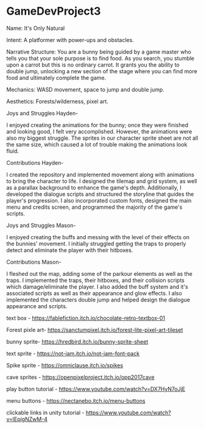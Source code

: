 # GameDevProject3

Name: It's Only Natural

Intent: A platformer with power-ups and obstacles.

Narrative Structure: You are a bunny being guided by a game master who tells you that your sole purpose is to find food. As you search, you stumble upon a carrot but this is no ordinary carrot. It grants you the ability to double jump, unlocking a new section of the stage where you can find more food and ultimately complete the game.

Mechanics: WASD movement, space to jump and double jump.

Aesthetics: Forests/wilderness, pixel art.

Joys and Struggles Hayden-

I enjoyed creating the animations for the bunny; once they were finished and looking good, I felt very accomplished. However, the animations were also my biggest struggle. The sprites in our character sprite sheet are not all the same size, which caused a lot of trouble making the animations look fluid.

Contributions Hayden-

I created the repository and implemented movement along with animations to bring the character to life. I designed the tilemap and grid system, as well as a parallax background to enhance the game's depth. Additionally, I developed the dialogue scripts and structured the storyline that guides the player's progression. I also incorporated custom fonts, designed the main menu and credits screen, and programmed the majority of the game's scripts.

Joys and Struggles Mason-

I enjoyed creating the buffs and messing with the level of their effects on the bunnies' movement. I initially struggled getting the traps to properly detect and eliminate the player with their hitboxes. 

Contributions Mason-

I fleshed out the map, adding some of the parkour elements as well as the traps. I implemented the traps, their hitboxes, and their collision scripts which damage/eliminate the player. I also added the buff system and 
it's associated scripts as well as their appearance and glow effects. I also implemented the characters double jump and helped design the dialogue appearance and scripts. 


text box - https://fablefiction.itch.io/chocolate-retro-textbox-01

Forest pixle art- https://sanctumpixel.itch.io/forest-lite-pixel-art-tileset

bunny sprite- https://hredbird.itch.io/bunny-sprite-sheet

text sprite - https://not-jam.itch.io/not-jam-font-pack

Spike sprite - https://omniclause.itch.io/spikes

cave sprites - https://openpixelproject.itch.io/opp2017cave

play button tutorial - https://www.youtube.com/watch?v=DX7HyN7oJjE

menu buttons - https://nectanebo.itch.io/menu-buttons

clickable links in unity tutorial - https://www.youtube.com/watch?v=lEpigNZwM-4
